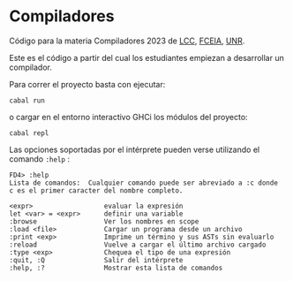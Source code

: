 # Compiladores
Código para la materia Compiladores 2023 de [LCC](https://dcc.fceia.unr.edu.ar), [FCEIA](https://www.fceia.unr.edu.ar), [UNR](https://www.unr.edu.ar).

Este es el código a partir del cual los estudiantes empiezan a desarrollar un compilador.

Para correr el proyecto basta con ejecutar:

```code
cabal run
```

o cargar en el entorno interactivo GHCi los módulos del proyecto:

```code
cabal repl
```

Las opciones soportadas por el intérprete pueden verse utilizando el comando `:help` :
```code
FD4> :help
Lista de comandos:  Cualquier comando puede ser abreviado a :c donde
c es el primer caracter del nombre completo.

<expr>                  evaluar la expresión
let <var> = <expr>      definir una variable
:browse                 Ver los nombres en scope
:load <file>            Cargar un programa desde un archivo
:print <exp>            Imprime un término y sus ASTs sin evaluarlo
:reload                 Vuelve a cargar el último archivo cargado
:type <exp>             Chequea el tipo de una expresión
:quit, :Q               Salir del intérprete
:help, :?               Mostrar esta lista de comandos
```
